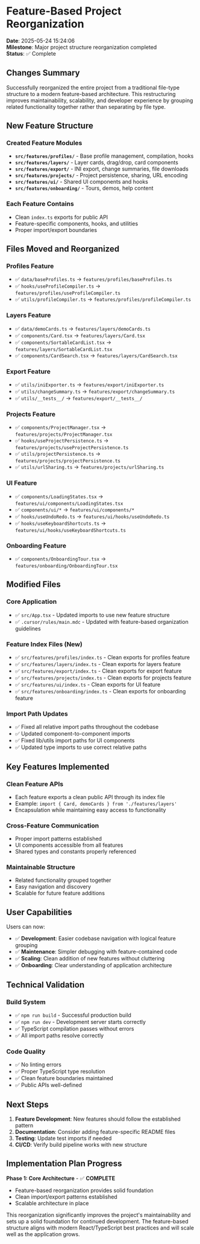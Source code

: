 # Feature-Based Project Reorganization

**Date**: 2025-05-24 15:24:06  
**Milestone**: Major project structure reorganization completed  
**Status**: ✅ Complete

## Changes Summary

Successfully reorganized the entire project from a traditional file-type structure to a modern feature-based architecture. This restructuring improves maintainability, scalability, and developer experience by grouping related functionality together rather than separating by file type.

## New Feature Structure

### Created Feature Modules
- **`src/features/profiles/`** - Base profile management, compilation, hooks
- **`src/features/layers/`** - Layer cards, drag/drop, card components  
- **`src/features/export/`** - INI export, change summaries, file downloads
- **`src/features/projects/`** - Project persistence, sharing, URL encoding
- **`src/features/ui/`** - Shared UI components and hooks
- **`src/features/onboarding/`** - Tours, demos, help content

### Each Feature Contains
- Clean `index.ts` exports for public API
- Feature-specific components, hooks, and utilities
- Proper import/export boundaries

## Files Moved and Reorganized

### Profiles Feature
- ✅ `data/baseProfiles.ts` → `features/profiles/baseProfiles.ts`
- ✅ `hooks/useProfileCompiler.ts` → `features/profiles/useProfileCompiler.ts`
- ✅ `utils/profileCompiler.ts` → `features/profiles/profileCompiler.ts`

### Layers Feature
- ✅ `data/demoCards.ts` → `features/layers/demoCards.ts`
- ✅ `components/Card.tsx` → `features/layers/Card.tsx`
- ✅ `components/SortableCardList.tsx` → `features/layers/SortableCardList.tsx`
- ✅ `components/CardSearch.tsx` → `features/layers/CardSearch.tsx`

### Export Feature
- ✅ `utils/iniExporter.ts` → `features/export/iniExporter.ts`
- ✅ `utils/changeSummary.ts` → `features/export/changeSummary.ts`
- ✅ `utils/__tests__/` → `features/export/__tests__/`

### Projects Feature
- ✅ `components/ProjectManager.tsx` → `features/projects/ProjectManager.tsx`
- ✅ `hooks/useProjectPersistence.ts` → `features/projects/useProjectPersistence.ts`
- ✅ `utils/projectPersistence.ts` → `features/projects/projectPersistence.ts`
- ✅ `utils/urlSharing.ts` → `features/projects/urlSharing.ts`

### UI Feature
- ✅ `components/LoadingStates.tsx` → `features/ui/components/LoadingStates.tsx`
- ✅ `components/ui/*` → `features/ui/components/*`
- ✅ `hooks/useUndoRedo.ts` → `features/ui/hooks/useUndoRedo.ts`
- ✅ `hooks/useKeyboardShortcuts.ts` → `features/ui/hooks/useKeyboardShortcuts.ts`

### Onboarding Feature
- ✅ `components/OnboardingTour.tsx` → `features/onboarding/OnboardingTour.tsx`

## Modified Files

### Core Application
- ✅ `src/App.tsx` - Updated imports to use new feature structure
- ✅ `.cursor/rules/main.mdc` - Updated with feature-based organization guidelines

### Feature Index Files (New)
- ✅ `src/features/profiles/index.ts` - Clean exports for profiles feature
- ✅ `src/features/layers/index.ts` - Clean exports for layers feature
- ✅ `src/features/export/index.ts` - Clean exports for export feature
- ✅ `src/features/projects/index.ts` - Clean exports for projects feature
- ✅ `src/features/ui/index.ts` - Clean exports for UI feature
- ✅ `src/features/onboarding/index.ts` - Clean exports for onboarding feature

### Import Path Updates
- ✅ Fixed all relative import paths throughout the codebase
- ✅ Updated component-to-component imports
- ✅ Fixed lib/utils import paths for UI components
- ✅ Updated type imports to use correct relative paths

## Key Features Implemented

### Clean Feature APIs
- Each feature exports a clean public API through its index file
- Example: `import { Card, demoCards } from './features/layers'`
- Encapsulation while maintaining easy access to functionality

### Cross-Feature Communication
- Proper import patterns established
- UI components accessible from all features
- Shared types and constants properly referenced

### Maintainable Structure
- Related functionality grouped together
- Easy navigation and discovery
- Scalable for future feature additions

## User Capabilities

Users can now:
- ✅ **Development**: Easier codebase navigation with logical feature grouping
- ✅ **Maintenance**: Simpler debugging with feature-contained code
- ✅ **Scaling**: Clean addition of new features without cluttering
- ✅ **Onboarding**: Clear understanding of application architecture

## Technical Validation

### Build System
- ✅ `npm run build` - Successful production build
- ✅ `npm run dev` - Development server starts correctly
- ✅ TypeScript compilation passes without errors
- ✅ All import paths resolve correctly

### Code Quality
- ✅ No linting errors
- ✅ Proper TypeScript type resolution
- ✅ Clean feature boundaries maintained
- ✅ Public APIs well-defined

## Next Steps

1. **Feature Development**: New features should follow the established pattern
2. **Documentation**: Consider adding feature-specific README files
3. **Testing**: Update test imports if needed
4. **CI/CD**: Verify build pipeline works with new structure

## Implementation Plan Progress

**Phase 1: Core Architecture** - ✅ **COMPLETE**
- Feature-based reorganization provides solid foundation
- Clean import/export patterns established
- Scalable architecture in place

This reorganization significantly improves the project's maintainability and sets up a solid foundation for continued development. The feature-based structure aligns with modern React/TypeScript best practices and will scale well as the application grows. 